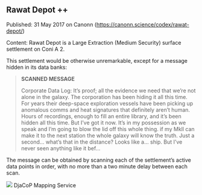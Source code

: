 ## Rawat Depot ++

Published: 31 May 2017 on Canonn (https://canonn.science/codex/rawat-depot/)

Content: Rawat Depot is a Large Extraction (Medium Security) surface settlement on Coni A 2.

This settlement would be otherwise unremarkable, except for a message hidden in its data banks:

> 
> **SCANNED MESSAGE**
> 
> Corporate Data Log: It’s proof; all the evidence we need that we’re not alone in the galaxy. The corporation has been hiding it all this time. For years their deep-space exploration vessels have been picking up anomalous comms and heat signatures that definitely aren’t human. Hours of recordings, enough to fill an entire library, and it’s been hidden all this time. But I’ve got it now. It’s in my possession as we speak and I’m going to blow the lid off this whole thing. if my Mkll can make it to the next station the whole galaxy will know the truth. Just a second… what’s that in the distance? Looks like a… ship. But I’ve never seen anything like it bef…

The message can be obtained by scanning each of the settlement’s active data points in order, with no more than a two minute delay between each scan.

[![](https://canonn.science/wp-content/uploads/2017/05/o6yrOCr-1024x967.jpg)](https://canonn.science/wp-content/uploads/2017/05/o6yrOCr.jpg)
DjaCoP Mapping Service